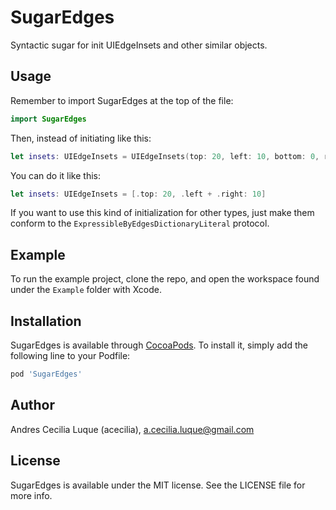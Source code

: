 # SugarEdges
Syntactic sugar for init UIEdgeInsets and other similar objects.

## Usage
Remember to import SugarEdges at the top of the file:

```swift
import SugarEdges
```

Then, instead of initiating like this:

```swift
let insets: UIEdgeInsets = UIEdgeInsets(top: 20, left: 10, bottom: 0, right: 10)
```

You can do it like this:

```swift
let insets: UIEdgeInsets = [.top: 20, .left + .right: 10]
```

If you want to use this kind of initialization for other types, just make them conform to the ```ExpressibleByEdgesDictionaryLiteral``` protocol.

## Example

To run the example project, clone the repo, and open the workspace found under the ```Example``` folder with Xcode.

## Installation

SugarEdges is available through [CocoaPods](http://cocoapods.org). To install
it, simply add the following line to your Podfile:

```ruby
pod 'SugarEdges'
```

## Author

Andres Cecilia Luque (acecilia), a.cecilia.luque@gmail.com

## License

SugarEdges is available under the MIT license. See the LICENSE file for more info.
